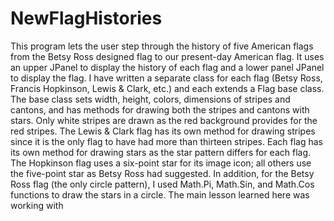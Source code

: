 # NewFlagHistories
This program lets the user step through the history of five American flags from the Betsy Ross designed flag to our present-day American flag. It uses an upper JPanel to display the history of each flag and a lower panel JPanel to display the flag.
I have written a separate class for each flag (Betsy Ross, Francis Hopkinson, Lewis & Clark, etc.) and each extends a Flag base class. The base class sets width, height, colors, dimensions of stripes and cantons, and has methods for drawing both the stripes and cantons with stars. Only white stripes are drawn as the red background provides for the red stripes. The Lewis & Clark flag has its own method for drawing stripes since it is the only flag to have had more than thirteen stripes. Each flag has its own method for drawing stars as the star pattern differs for each flag. The Hopkinson flag uses a six-point star for its image icon; all others use the five-point star as Betsy Ross had suggested. In addition, for the Betsy Ross flag (the only circle pattern), I used Math.Pi, Math.Sin, and Math.Cos functions to draw the stars in a circle.
The main lesson learned here was working with 
